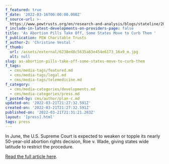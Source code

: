 ```yaml
---
f_featured: true
f_date: '2022-03-16T00:00:00.000Z'
f_source-url: >-
  https://www.pewtrusts.org/en/research-and-analysis/blogs/stateline/2022/03/16/as-abortion-pills-take-off-some-states-move-to-curb-them
f_include-in-latest-developments-on-providers-page: false
title: 'As Abortion Pills Take Off, Some States Move to Curb Them '
f_publication: PEW Charitable Trusts
f_author-2: 'Christine Vestal '
f_thumb:
  url: /assets/external/6238ed8c5635a63e454e6173_16x9_m.jpg
  alt: null
slug: as-abortion-pills-take-off-some-states-move-to-curb-them
f_tags:
  - cms/media-tags/featured.md
  - cms/media-tags/legal.md
  - cms/media-tags/telemedicine.md
f_category:
  - cms/media-categories/developments.md
  - cms/media-categories/press.md
f_posted-by: cms/author/plan-c.md
updated-on: '2022-03-21T21:27:32.591Z'
created-on: '2022-03-21T21:27:32.591Z'
published-on: '2022-03-21T21:31:21.283Z'
layout: '[press].html'
tags: press
---
```


In June, the U.S. Supreme Court is expected to weaken or topple its nearly 50-year-old abortion rights decision, Roe v. Wade, giving states wide latitude to restrict the procedure.

[Read the full article here](https://www.pewtrusts.org/en/research-and-analysis/blogs/stateline/2022/03/16/as-abortion-pills-take-off-some-states-move-to-curb-them).

